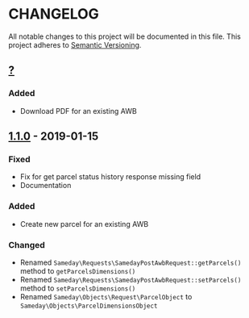 # CHANGELOG

All notable changes to this project will be documented in this file.
This project adheres to [Semantic Versioning](http://semver.org/).

## [?](https://github.com/sameday-courier/php-sdk/compare/1.1.0...?)

### Added

- Download PDF for an existing AWB

## [1.1.0](https://github.com/sameday-courier/php-sdk/compare/1.0.0...1.1.0) - 2019-01-15

### Fixed

- Fix for get parcel status history response missing field
- Documentation

### Added

- Create new parcel for an existing AWB

### Changed

- Renamed `Sameday\Requests\SamedayPostAwbRequest::getParcels()` method to `getParcelsDimensions()`
- Renamed `Sameday\Requests\SamedayPostAwbRequest::setParcels()` method to `setParcelsDimensions()`
- Renamed `Sameday\Objects\Request\ParcelObject` to `Sameday\Objects\ParcelDimensionsObject`
